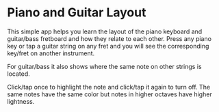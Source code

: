 # Piano and Guitar Layout

    
This simple app helps you learn the layout of the piano keyboard and guitar/bass
fretboard and how they relate to each other.
Press any piano key or tap a guitar string on any fret and you will see the
corresponding key/fret on another instrument.

For guitar/bass it also shows where the same note on other strings is located.</p>
   
Click/tap once to highlight the note and click/tap it again to turn off.
The same notes have the same color but notes in higher octaves have higher lightness.
